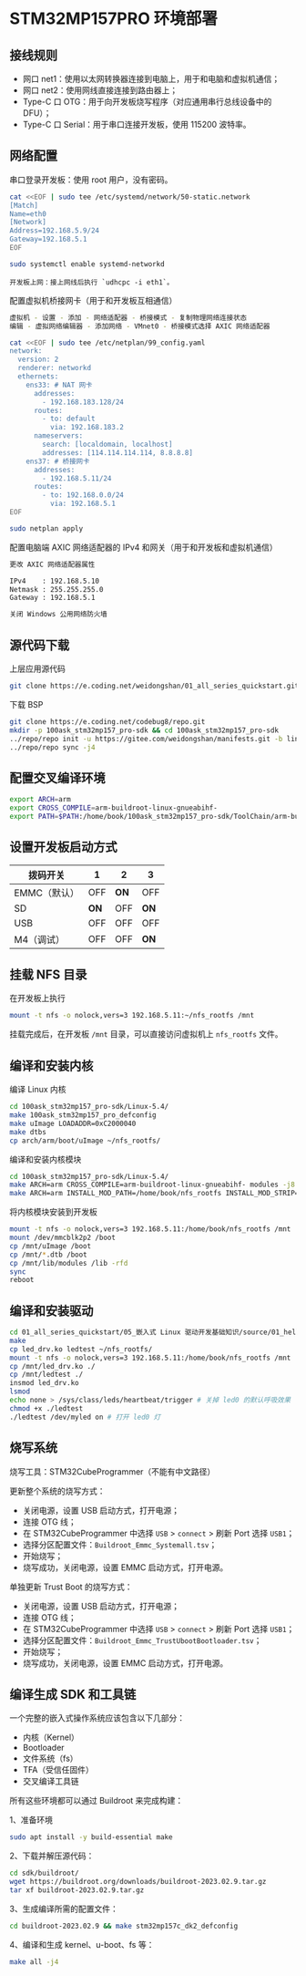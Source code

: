 # STM32MP157PRO 环境部署

## 接线规则

- 网口 net1：使用以太网转换器连接到电脑上，用于和电脑和虚拟机通信；
- 网口 net2：使用网线直接连接到路由器上；
- Type-C 口 OTG：用于向开发板烧写程序（对应通用串行总线设备中的 DFU）；
- Type-C 口 Serial：用于串口连接开发板，使用 115200 波特率。

## 网络配置

串口登录开发板：使用 root 用户，没有密码。

```bash
cat <<EOF | sudo tee /etc/systemd/network/50-static.network
[Match]
Name=eth0
[Network]
Address=192.168.5.9/24
Gateway=192.168.5.1
EOF

sudo systemctl enable systemd-networkd
```

```{note} 
开发板上网：接上网线后执行 `udhcpc -i eth1`。
```

配置虚拟机桥接网卡（用于和开发板互相通信）

```bash
虚拟机 - 设置 - 添加 - 网络适配器 - 桥接模式 - 复制物理网络连接状态
编辑 - 虚拟网络编辑器 - 添加网络 - VMnet0 - 桥接模式选择 AXIC 网络适配器
```

```bash
cat <<EOF | sudo tee /etc/netplan/99_config.yaml
network:
  version: 2
  renderer: networkd
  ethernets:
    ens33: # NAT 网卡
      addresses:
        - 192.168.183.128/24
      routes:
        - to: default
          via: 192.168.183.2
      nameservers:
        search: [localdomain, localhost]
        addresses: [114.114.114.114, 8.8.8.8]
    ens37: # 桥接网卡
      addresses:
        - 192.168.5.11/24
      routes:
        - to: 192.168.0.0/24
          via: 192.168.5.1
EOF

sudo netplan apply
```

配置电脑端 AXIC 网络适配器的 IPv4 和网关（用于和开发板和虚拟机通信）

```bash
更改 AXIC 网络适配器属性

IPv4    : 192.168.5.10
Netmask : 255.255.255.0
Gateway : 192.168.5.1

关闭 Windows 公用网络防火墙
```

## 源代码下载

上层应用源代码

```bash
git clone https://e.coding.net/weidongshan/01_all_series_quickstart.git
```

下载 BSP

```bash
git clone https://e.coding.net/codebug8/repo.git
mkdir -p 100ask_stm32mp157_pro-sdk && cd 100ask_stm32mp157_pro-sdk
../repo/repo init -u https://gitee.com/weidongshan/manifests.git -b linux-sdk -m stm32mp1/100ask_stm32mp157_pro_release-v2.0.xml --no-repo-verify
../repo/repo sync -j4
```

## 配置交叉编译环境

```bash
export ARCH=arm
export CROSS_COMPILE=arm-buildroot-linux-gnueabihf-
export PATH=$PATH:/home/book/100ask_stm32mp157_pro-sdk/ToolChain/arm-buildroot-linux-gnueabihf_sdk-buildroot/bin
```

## 设置开发板启动方式

| 拨码开关 | 1 | 2 | 3 |
| ---- | ---- | ---- | ---- |
| EMMC（默认） | OFF | **ON** | OFF |
| SD | **ON** | OFF | **ON** |
| USB | OFF | OFF | OFF |
| M4（调试） | OFF | OFF | **ON** |

## 挂载 NFS 目录

在开发板上执行

```bash
mount -t nfs -o nolock,vers=3 192.168.5.11:~/nfs_rootfs /mnt
```

挂载完成后，在开发板 `/mnt` 目录，可以直接访问虚拟机上 `nfs_rootfs` 文件。

## 编译和安装内核

编译 Linux 内核

```bash
cd 100ask_stm32mp157_pro-sdk/Linux-5.4/
make 100ask_stm32mp157_pro_defconfig
make uImage LOADADDR=0xC2000040
make dtbs
cp arch/arm/boot/uImage ~/nfs_rootfs/
```

编译和安装内核模块

```bash
cd 100ask_stm32mp157_pro-sdk/Linux-5.4/
make ARCH=arm CROSS_COMPILE=arm-buildroot-linux-gnueabihf- modules -j8
make ARCH=arm INSTALL_MOD_PATH=/home/book/nfs_rootfs INSTALL_MOD_STRIP=1 modules_install
```

将内核模块安装到开发板

```bash
mount -t nfs -o nolock,vers=3 192.168.5.11:/home/book/nfs_rootfs /mnt
mount /dev/mmcblk2p2 /boot
cp /mnt/uImage /boot
cp /mnt/*.dtb /boot
cp /mnt/lib/modules /lib -rfd
sync
reboot
```

## 编译和安装驱动

```bash
cd 01_all_series_quickstart/05_嵌入式 Linux 驱动开发基础知识/source/01_hello_drv/
make
cp led_drv.ko ledtest ~/nfs_rootfs/
mount -t nfs -o nolock,vers=3 192.168.5.11:/home/book/nfs_rootfs /mnt
cp /mnt/led_drv.ko ./
cp /mnt/ledtest ./
insmod led_drv.ko
lsmod
echo none > /sys/class/leds/heartbeat/trigger # 关掉 led0 的默认呼吸效果
chmod +x ./ledtest
./ledtest /dev/myled on # 打开 led0 灯
```

## 烧写系统

烧写工具：STM32CubeProgrammer（不能有中文路径）

更新整个系统的烧写方式：

- 关闭电源，设置 USB 启动方式，打开电源；
- 连接 OTG 线；
- 在 STM32CubeProgrammer 中选择 `USB` > `connect` > 刷新 Port 选择 `USB1`；
- 选择分区配置文件：`Buildroot_Emmc_Systemall.tsv`；
- 开始烧写；
- 烧写成功，关闭电源，设置 EMMC 启动方式，打开电源。

单独更新 Trust Boot 的烧写方式：

- 关闭电源，设置 USB 启动方式，打开电源；
- 连接 OTG 线；
- 在 STM32CubeProgrammer 中选择 `USB` > `connect` > 刷新 Port 选择 `USB1`；
- 选择分区配置文件：`Buildroot_Emmc_TrustUbootBootloader.tsv`；
- 开始烧写；
- 烧写成功，关闭电源，设置 EMMC 启动方式，打开电源。

## 编译生成 SDK 和工具链

一个完整的嵌入式操作系统应该包含以下几部分：

- 内核（Kernel）
- Bootloader
- 文件系统（fs）
- TFA（受信任固件）
- 交叉编译工具链

所有这些环境都可以通过 Buildroot 来完成构建：

1、准备环境

```bash
sudo apt install -y build-essential make 
```

2、下载并解压源代码：

```bash
cd sdk/buildroot/
wget https://buildroot.org/downloads/buildroot-2023.02.9.tar.gz
tar xf buildroot-2023.02.9.tar.gz
```

3、生成编译所需的配置文件：

```bash
cd buildroot-2023.02.9 && make stm32mp157c_dk2_defconfig
```

4、编译和生成 kernel、u-boot、fs 等：

```bash
make all -j4
```
